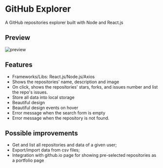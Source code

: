 # GitHub Explorer
A GitHub repositories explorer built with Node and React.js

## Preview
![preview](https://github.com/GermainPereira/React-GitHub-Explorer/blob/master/preview-2020-07-05.gif?raw=true)


## Features

* Frameworks/Libs: React.js/Node.js/Axios
* Shows the repositories' name, description and image
* On click, shows the repositories' stars, forks, and issues number and list the repo's issues.
* Store all data into local storage
* Beautiful design
* Beautiful design events on hover
* Error message when the search form is empty
* Error message when the repository is not found.

## Possible improvements

* Get and list all repositories and data of a given user;
* Export/import data from csv files;
* Integration with github.io page for showing pre-selected repositories as a portfolio page 
